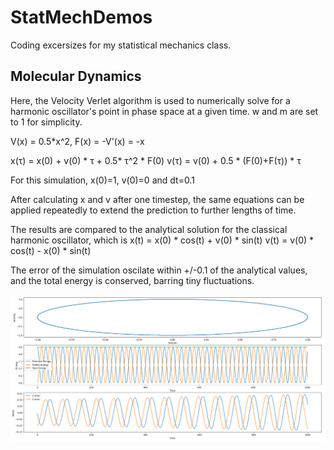 # StatMechDemos
 Coding excersizes for my statistical mechanics class.

 ## Molecular Dynamics

 Here, the Velocity Verlet algorithm is used to numerically solve for a harmonic oscillator's point in phase space at a given time. w and m are set to 1 for simplicity.

 V(x) = 0.5*x^2,
 F(x) = -V'(x) = -x

 x(τ) = x(0) + v(0) * τ + 0.5* τ^2 * F(0)
 v(τ) = v(0) + 0.5 * (F(0)+F(τ)) * τ

 For this simulation, x(0)=1, v(0)=0 and dt=0.1

 After calculating x and v after one timestep, the same equations can be applied repeatedly to extend the prediction to further lengths of time.

 The results are compared to the analytical solution for the classical harmonic oscillator, which is
 x(t) = x(0) * cos(t) + v(0) * sin(t)
 v(t) = v(0) * cos(t) - x(0) * sin(t)

 The error of the simulation oscilate within +/-0.1 of the analytical values, and the total energy is conserved, barring tiny fluctuations.

 <img src="MD.png">
